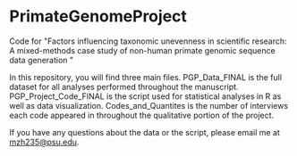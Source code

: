 # PrimateGenomeProject
Code for "Factors influencing taxonomic unevenness in scientific research: A mixed-methods case study of non-human primate genomic sequence data generation "

In this repository, you will find three main files. 
PGP_Data_FINAL is the full dataset for all analyses performed throughout the manuscript. 
PGP_Project_Code_FINAL is the script used for statistical analyses in R as well as data visualization. 
Codes_and_Quantites is the number of interviews each code appeared in throughout the qualitative portion of the project. 

If you have any questions about the data or the script, please email me at mzh235@psu.edu.

